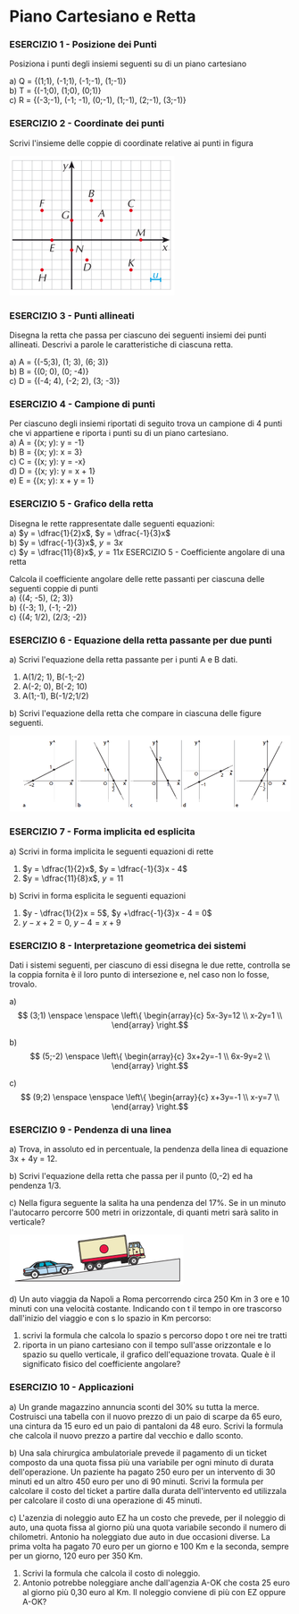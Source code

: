 
# Piano Cartesiano e Retta

### ESERCIZIO 1 - Posizione dei Punti

Posiziona i punti degli insiemi seguenti su di un piano cartesiano  

a) Q = {(1;1), (-1;1), (-1;-1), (1;-1)}   
b) T = {(-1;0), (1;0), (0;1)}  
c) R = {(-3;-1), (-1; -1), (0;-1), (1;-1), (2;-1), (3;-1)}

### ESERCIZIO 2 - Coordinate dei punti

Scrivi l'insieme delle coppie di coordinate relative ai punti in figura

![Fig1](img/Fig1.png)

### ESERCIZIO 3 - Punti allineati

Disegna la retta che passa per ciascuno dei seguenti insiemi dei punti allineati. Descrivi a parole le caratteristiche di ciascuna retta.  

a) A = {(-5;3), (1; 3), (6; 3)}  
b) B = {(0; 0), (0; -4)}  
c) D = {(-4; 4), (-2; 2), (3; -3)}

### ESERCIZIO 4 - Campione di punti

Per ciascuno degli insiemi riportati di seguito trova un campione di 4 punti che vi appartiene e riporta i punti su di un piano cartesiano.  
a) A = {(x; y): y = -1}  
b) B = {(x; y): x = 3}  
c) C = {(x; y): y = -x}  
d) D = {(x; y): y = x + 1}  
e) E = {(x; y): x + y = 1}

### ESERCIZIO 5 - Grafico della retta

Disegna le rette rappresentate dalle seguenti equazioni:  
a) $y = \dfrac{1}{2}x$, $y = \dfrac{-1}{3}x$  
b) $y = \dfrac{-1}{3}x$, $y = 3x$  
c) $y = \dfrac{11}{8}x$, $y = 11 x$  ESERCIZIO 5 - Coefficiente angolare di una retta

Calcola il coefficiente angolare delle rette passanti per ciascuna delle seguenti coppie di punti  
a) {(4; -5), (2; 3)}  
b) {(-3; 1), (-1; -2)}  
c) {(4; 1/2), (2/3; -2)}  

### ESERCIZIO 6 - Equazione della retta passante per due punti

a) Scrivi l'equazione della retta passante per i punti A e B dati.  

1. A(1/2; 1), B(-1;-2)  
2. A(-2; 0), B(-2; 10)   
3. A(1;-1), B(-1/2;1/2)    

b) Scrivi l'equazione della retta che compare in ciascuna delle figure seguenti.

![rette1](img/rette1.png)  

### ESERCIZIO 7 - Forma implicita ed esplicita

a) Scrivi in forma implicita le seguenti equazioni di rette

1. $y = \dfrac{1}{2}x$, $y = \dfrac{-1}{3}x - 4$  
2. $y = \dfrac{11}{8}x$, $y = 11$  

b) Scrivi in forma esplicita le seguenti equazioni

1. $y - \dfrac{1}{2}x = 5$, $y +\dfrac{-1}{3}x - 4 = 0$  
2. $y - x +2 = 0$, $y - 4 = x + 9$  

### ESERCIZIO 8 - Interpretazione geometrica dei sistemi

Dati i sistemi seguenti, per ciascuno di essi disegna le due rette, controlla se la coppia fornita è il loro punto di intersezione e, nel caso non lo fosse, trovalo. 

a)  $$ (3;1) \enspace \enspace \left\{  
\begin{array}{c} 
5x-3y=12 \\  
x-2y=1 \\   
\end{array} 
\right.$$

b)  $$ (5;-2) \enspace \left\{  
\begin{array}{c} 
3x+2y=-1 \\  
6x-9y=2 \\   
\end{array} 
\right.$$

c)  $$ (9;2) \enspace \enspace \left\{  
\begin{array}{c} 
x+3y=-1 \\  
x-y=7 \\  
\end{array} 
\right.$$

### ESERCIZIO 9 - Pendenza di una linea

a) Trova, in assoluto ed in percentuale, la pendenza della linea di equazione 3x + 4y = 12.

b) Scrivi l'equazione della retta che passa per il punto (0,-2) ed ha pendenza 1/3.

c) Nella figura seguente la salita ha una pendenza del 17%. Se in un minuto l'autocarro percorre 500 metri in orizzontale, di quanti metri sarà salito in verticale?

![pendenza](img/pendenza.png)

d) Un auto viaggia da Napoli a Roma percorrendo circa 250 Km in 3 ore e 10 minuti con una velocità costante. Indicando con t il tempo in ore trascorso dall'inizio del viaggio e con s lo spazio in Km percorso:

1. scrivi la formula che calcola lo spazio s percorso dopo t ore nei tre tratti 
2. riporta in un piano cartesiano con il tempo sull'asse orizzontale e lo spazio su quello verticale, il grafico dell'equazione trovata. Quale è il significato fisico del coefficiente angolare?

### ESERCIZIO 10 - Applicazioni

a) Un grande magazzino annuncia sconti del 30% su tutta la merce. Costruisci una tabella con il nuovo prezzo di un paio di scarpe da 65 euro, una cintura da 15 euro ed un paio di pantaloni da 48 euro. Scrivi la formula che calcola il nuovo prezzo a partire dal vecchio e dallo sconto. 

b)  Una sala chirurgica ambulatoriale prevede il pagamento di un ticket composto da una quota fissa più una variabile per ogni minuto di durata dell'operazione. Un paziente ha pagato 250 euro per un intervento di 30 minuti ed un altro 450 euro per uno di 90 minuti. Scrivi la formula per calcolare il costo del ticket a partire dalla durata dell'intervento ed utilizzala per calcolare il costo di una operazione di 45 minuti.

c) L'azenzia di noleggio auto EZ ha un costo che prevede, per il noleggio di auto, una quota fissa al giorno più una quota variabile secondo il numero di chilometri. Antonio ha noleggiato due auto in due occasioni diverse. La prima volta ha pagato 70 euro per un giorno e 100 Km e la seconda, sempre per un giorno, 120 euro per 350 Km.

1. Scrivi la formula che calcola il costo di noleggio.
2. Antonio potrebbe noleggiare anche dall'agenzia A-OK che costa 25 euro al giorno più 0,30 euro al Km. Il noleggio conviene di più con EZ oppure A-OK? 